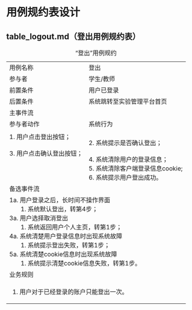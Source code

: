 # 用例规约表设计

## table_logout.md（登出用例规约表）

<table>
    <caption>“登出”用例规约</caption>
    <tr>
        <td>用例名称</td>
        <td>登出</td>
    </tr>
    <tr>
        <td>参与者</td>
        <td>学生/教师</td>
    </tr>
    <tr>
        <td>前置条件</td>
        <td>用户已登录</td>
    </tr>
    <tr>
        <td>后置条件</td>
        <td>系统跳转至实验管理平台首页</td>
    </tr>
    <tr>
        <td colspan="2">主事件流</td>
    </tr>
    <tr>
        <td>参与者动作</td>
        <td>系统行为</td>
    </tr>
    <tr>
        <td>
            1. 用户点击登出按钮；<br><br>
            3. 用户点击确认登出按钮；<br><br><br><br>
        </td>
        <td>
            <br>
            2. 系统提示是否确认登出；<br><br>
            4. 系统清除用户的登录信息；<br>
            5. 系统清除客户端登录信息cookie;<br>
            6. 系统提示用户登出成功。
        </td>
    </tr>
    <tr>
        <td colspan="2">备选事件流</td>
    </tr>
    <tr>
        <td colspan="2">
            1a. 用户登录之后，长时间不操作界面<br>
                &nbsp&nbsp&nbsp&nbsp&nbsp&nbsp
                1. 系统默认登出，转第4步；<br>
            3a. 用户选择取消登出<br>
                &nbsp&nbsp&nbsp&nbsp&nbsp&nbsp
                1. 系统返回用户个人主页，转第1步；<br>
            4a. 系统清楚用户登录信息时出现系统故障<br>
                &nbsp&nbsp&nbsp&nbsp&nbsp&nbsp
                1. 系统提示登出失败，转第1步；<br>
            5a. 系统清楚cookie信息时出现系统故障<br>
                &nbsp&nbsp&nbsp&nbsp&nbsp&nbsp
                1. 系统提示清楚cookie信息失败，转第1步。
        </td>
    </tr>
    <tr>
        <td colspan="2">业务规则</td>
    </tr>
    <tr>
        <td colspan="2">
            <ol>
                <li>用户对于已经登录的账户只能登出一次。</li>
            </ol>
        </td>
    </tr>
</table>